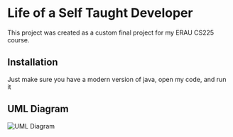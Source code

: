 
# Life of a Self Taught Developer

This project was created as a custom final project for my ERAU CS225 course. 


## Installation

Just make sure you have a modern version of java, open my code, and run it

    
## UML Diagram

![UML Diagram](https://user-images.githubusercontent.com/86851462/206928968-ff01354b-5b5e-4fdf-81da-8e09b12cf16f.png)

